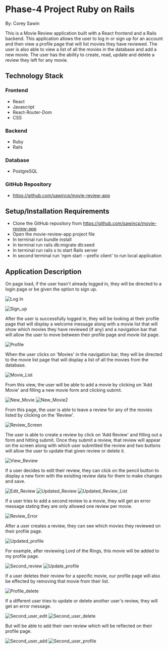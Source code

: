 
# Phase-4 Project Ruby on Rails
By: Corey Sawin

This is a Movie Review application built with a React frontend and a Rails backend. This application allows the user to log in or sign up for an account and then view a profile page that will list movies they have reviewed. The user is also able to view a list of all the movies in the database and add a new movie. The user has the ability to create, read, update and delete a review they left for any movie. 

## Technology Stack

### Frontend
- React
- Javascript
- React-Router-Dom
- CSS

### Backend
- Ruby
- Rails

### Database
- PostgreSQL

### GitHub Repository
- https://github.com/sawincp/movie-review-app

## Setup/Installation Requirements
- Clone the GitHub repository from https://github.com/sawincp/movie-review-app
- Open the movie-review-app project file
- In terminal run bundle install
- In terminal run rails db:migrate db:seed
- In terminal run rails s to start Rails server 
- In second terminal run 'npm start --prefix client' to run local application

## Application Description

On page load, if the user hasn't already logged in, they will be directed to a login page or be given the option to sign up.

![Log In](/Images/Log_in.png)

![Sign_up](/Images/Sign_up.png)

After the user is successfully logged in, they will be looking at their profile page that will display a welcome message along with a movie list that will show which movies they have reviewed (if any) and a navigation bar that will allow the user to move between their profile page and movie list page. 

![Profile](/Images/profile.png)

When the user clicks on 'Movies' in the navigation bar, they will be directed to the movie list page that will display a list of all the movies from the database. 

![Movie_List](/Images/Movie_list.png)

From this view, the user will be able to add a movie by clicking on 'Add Movie' and filling a new movie form and clicking submit. 

![New_Movie](/Images/Add_movie.png)
![New_Movie2](/Images/Add_moive2.png)

From this page, the user is able to leave a review for any of the movies listed by clicking on the 'Review'. 

![Review_Screen](/Images/Review_screen.png)

The user is able to create a review by click on 'Add Review' and filling out a form and hitting submit. Once they submit a review, that review will appear on the screen along with which user submitted the review and two buttons will allow the user to update that given review or delete it. 

![View_Review](/Images/View_Review.png)

If a user decides to edit their review, they can click on the pencil button to display a new form with the exisiting review data for them to make changes and save. 

![Edit_Review](/Images/Edit_Review.png)
![Updated_Review](/Images/Edit_review2.png)
![Updated_Review_List](/Images/Edit_review3.png)

If a user tries to add a second review to a movie, they will get an error message stating they are only allowed one review per movie. 

![Review_Error](/Images/Second_review_error.png)

After a user creates a review, they can see which movies they reviewed on their profile page. 

![Updated_profile](/Images/Profile_edit.png)

For example, after reviewing Lord of the Rings, this movie will be added to my profile page. 

![Second_review](/Images/Second_review.png)
![Update_profile](/Images/Profile_movie2.png)

If a user deletes their review for a specific movie, our profile page will also be effected by removing that movie from their list. 

![Profile_delete](/Images/Profile_delete_review.png)

If a different user tries to update or delete another user's review, they will get an error message. 

![Second_user_edit](/Images/Second_user_edit.png)
![Second_user_delete](/Images/Second_user_delete.png)

But will be able to add their own review which will be reflected on their profile page. 

![Second_user_add](/Images/Second_user_add.png)
![Second_user_profile](/Images/Second_user_profile.png)